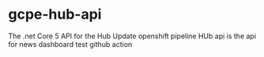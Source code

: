 # gcpe-hub-api
The .net Core 5 API for the Hub
Update openshift pipeline
HUb api is the api for news dashboard
test github action